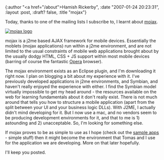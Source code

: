 {:author "<a href=\"/about\">Hamish Rickerby</a>", :date "2007-01-24 20:23:31", :layout :post, :draft? false, :title "mojax"}

Today, thanks to one of the mailing lists I subscribe to, I learnt about <a href="http://mojax.mfoundry.com/display/mojax/Main+Page">mojax</a>.

<a href="http://mojax.mfoundry.com/display/mojax/Main+Page"><img src="http://mojax.mfoundry.com/download/attachments/6/LargeLogo.png" alt="mojax logo" /></a>

mojax is a j2me based AJAX framework for mobile devices.  Essentially the moblets (mojax applications) run within a j2me environment, and are not limited to the usual constraints of mobile web applications brought about by the usually dodgy HTML, CSS + JS support within most mobile devices (barring of course the fantastic <a href="http://www.opera.com/products/mobile/">Opera</a> browser).

The mojax environment exists as an Eclipse plugin, and I'm downloading it right now.  I plan on blogging a bit about my experience with it.  I've previously developed applications in j2me environments, and Symbian, and haven't really enjoyed the experience with either.  I find the Symbian model virtually impossible to get my head around - the resources available on the web for learning fundamentals about it don't really exist.  There is not much around that tells you how to structure a mobile application (apart from the split between your UI and your business logic DLLs).  With J2ME, I actually didn't mind developing for it.  But I now use a mac, and no vendors seem to be producing development environments for it, and that to me is 1) astounding and 2) unacceptable.  So, I'm looking for something else.

If mojax proves to be as simple to use as I hope (check out the <a href="http://mojax.mfoundry.com/display/mojax/Moblets">sample apps</a> - simple stuff) then it might become the environment that Tomas and I use for the application we are developing.  More on that later hopefully.

I'll keep you posted.

 
